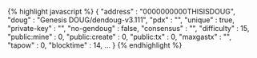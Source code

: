 {% highlight javascript %}
{
    "address" : "0000000000THISISDOUG",
    "doug" : "Genesis DOUG/dendoug-v3.111",
    "pdx" : "",
    "unique" : true,
    "private-key" : "",
    "no-gendoug" : false,
    "consensus" : "",
    "difficulty" : 15,
    "public:mine" : 0,
    "public:create" : 0,
    "public:tx" : 0,
    "maxgastx" : "",
    "tapow" : 0,
    "blocktime" : 14,
    ...
}
{% endhighlight %}
